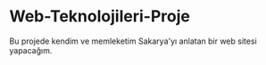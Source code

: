 # Web-Teknolojileri-Proje
Bu projede kendim ve memleketim Sakarya'yı anlatan bir web sitesi yapacağım. 
